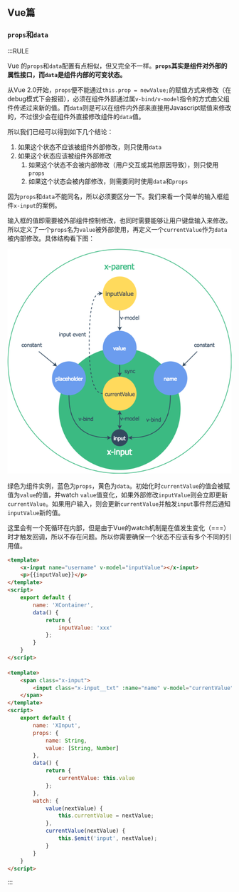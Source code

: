
## Vue篇


### `props`和`data`

:::RULE

Vue 的`props`和`data`配置有点相似，但又完全不一样。**`props`其实是组件对外部的属性接口，而`data`是组件内部的可变状态。**

从Vue 2.0开始，`props`便不能通过`this.prop = newValue;`的赋值方式来修改（在debug模式下会报错），必须在组件外部通过属`v-bind/v-model`指令的方式由父组件传递过来新的值。而`data`则是可以在组件内外部来直接用Javascript赋值来修改的，不过很少会在组件外直接修改组件的`data`值。

所以我们已经可以得到如下几个结论：

1. 如果这个状态不应该被组件外部修改，则只使用`data`
2. 如果这个状态应该被组件外部修改
    1. 如果这个状态不会被内部修改（用户交互或其他原因导致），则只使用`props`
    2. 如果这个状态会被内部修改，则需要同时使用`data`和`props`

因为`props`和`data`不能同名，所以必须要区分一下。我们来看一个简单的输入框组件`x-input`的案例。

输入框的值即需要被外部组件控制修改，也同时需要能够让用户键盘输入来修改。所以定义了一个`props`名为`value`被外部使用，再定义一个`currentValue`作为`data`被内部修改。具体结构看下图：

![](./static/vue_props_data.png)

绿色为组件实例，蓝色为`props`，黄色为`data`。初始化时`currentValue`的值会被赋值为`value`的值，并watch `value`值变化，如果外部修改`inputValue`则会立即更新`currentValue`。如果用户输入，则会更新`currentValue`并触发`input`事件然后通知`inputValue`新的值。

这里会有一个死循环在内部，但是由于Vue的watch机制是在值发生变化（===）时才触发回调，所以不存在问题。所以你需要确保一个状态不应该有多个不同的引用值。

```html
<template>
    <x-input name="username" v-model="inputValue"></x-input>
    <p>{{inputValue}}</p>
</template>
<script>
    export default {
        name: 'XContainer',
        data() {
            return {
                inputValue: 'xxx'
            };
        }
    }
</script>

<template>
    <span class="x-input">
        <input class="x-input__txt" :name="name" v-model="currentValue"></input>
    </span>
</template>
<script>
    export default {
        name: 'XInput',
        props: {
            name: String,
            value: [String, Number]
        },
        data() {
            return {
                currentValue: this.value
            };
        },
        watch: {
            value(nextValue) {
                this.currentValue = nextValue;
            },
            currentValue(nextValue) {
                this.$emit('input', nextValue);
            }
        }
    }
</script>
```
:::
